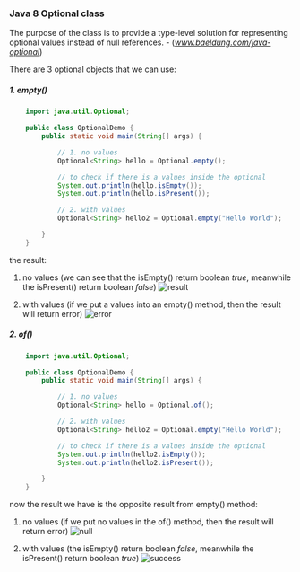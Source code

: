 ### Java 8 Optional class

The purpose of the class is to provide a type-level solution for representing optional values instead of null references. - (_www.baeldung.com/java-optional_)

There are 3 optional objects that we can use:

##### 1. _empty()_

```java
    import java.util.Optional;

    public class OptionalDemo {
        public static void main(String[] args) {

            // 1. no values
            Optional<String> hello = Optional.empty();

            // to check if there is a values inside the optional
            System.out.println(hello.isEmpty());
            System.out.println(hello.isPresent());

            // 2. with values
            Optional<String> hello2 = Optional.empty("Hello World");

        }
    }
```

the result:

1. no values (we can see that the isEmpty() return boolean _true_, meanwhile the isPresent() return boolean _false_)
   ![result](https://user-images.githubusercontent.com/60772041/83004582-07585c00-a03a-11ea-9b89-5b72a993301f.png)

2. with values (if we put a values into an empty() method, then the result will return error)
   ![error](https://user-images.githubusercontent.com/60772041/83004627-1939ff00-a03a-11ea-9b8a-7890016d8ad1.png)

##### 2. _of()_

```java
    import java.util.Optional;

    public class OptionalDemo {
        public static void main(String[] args) {

            // 1. no values
            Optional<String> hello = Optional.of();

            // 2. with values
            Optional<String> hello2 = Optional.empty("Hello World");

            // to check if there is a values inside the optional
            System.out.println(hello2.isEmpty());
            System.out.println(hello2.isPresent());

        }
    }
```

now the result we have is the opposite result from empty() method:

1. no values (if we put no values in the of() method, then the result will return error)
   ![null](https://user-images.githubusercontent.com/60772041/83019948-fca9c100-a051-11ea-8a9e-3d99771e94bf.png)

2. with values (the isEmpty() return boolean _false_, meanwhile the isPresent() return boolean _true_)
   ![success](https://user-images.githubusercontent.com/60772041/83020566-d89aaf80-a052-11ea-9939-637832150001.png)
